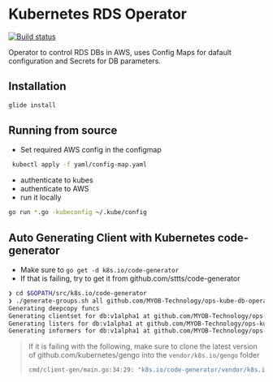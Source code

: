 # Kubernetes RDS Operator

[![Build status](https://badge.buildkite.com/e7c13388bb3657b571037c100c3c607604002ff4ab6e69df2c.svg?branch=master)](https://buildkite.com/myob/ops-kube-db-operator)

Operator to control RDS DBs in AWS, uses Config Maps for dafault configuration and Secrets for DB parameters.

## Installation

```bash
glide install
```

## Running from source

* Set required AWS config in the configmap

```bash
 kubectl apply -f yaml/config-map.yaml
```

* authenticate to kubes
* authenticate to AWS
* run it locally

```bash
go run *.go -kubeconfig ~/.kube/config
```

## Auto Generating Client with Kubernetes code-generator

* Make sure to `go get -d k8s.io/code-generator`
* If that is failing, try to get it from github.com/sttts/code-generator

```bash
❯ cd $GOPATH/src/k8s.io/code-generator
❯ ./generate-groups.sh all github.com/MYOB-Technology/ops-kube-db-operator/pkg/client github.com/MYOB-Technology/ops-kube-db-operator/pkg/apis "db:v1alpha1" --go-header-file ./hack/boilerplate.go.txt
Generating deepcopy funcs
Generating clientset for db:v1alpha1 at github.com/MYOB-Technology/ops-kube-db-operator/pkg/client/clientset
Generating listers for db:v1alpha1 at github.com/MYOB-Technology/ops-kube-db-operator/pkg/client/listers
Generating informers for db:v1alpha1 at github.com/MYOB-Technology/ops-kube-db-operator/pkg/client/informers
```

> If it is failing with the following, make sure to clone the latest version of github.com/kubernetes/gengo into the `vendor/k8s.io/gengo` folder
>
> ```bash
> cmd/client-gen/main.go:34:29: "k8s.io/code-generator/vendor/k8s.io/gengo/args".Default().WithoutDefaultFlagParsing undefined (type *"k8s.io/code-generator/vendor/k8s.io/gengo/args".GeneratorArgs has no field or method WithoutDefaultFlagParsing)
> ```
